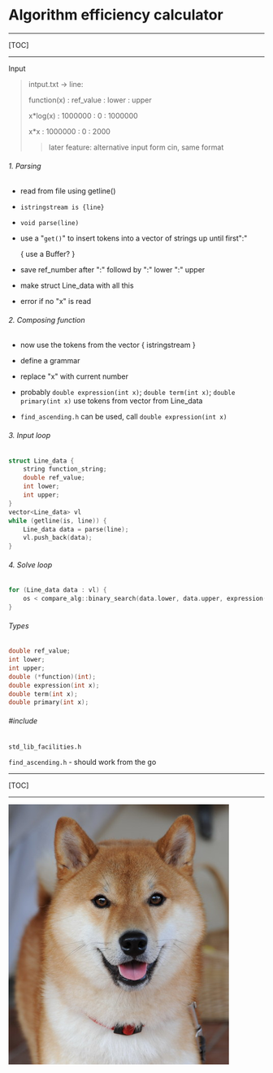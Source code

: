 # Algorithm efficiency calculator



---



[TOC]

---



Input

>intput.txt -> line:
>
>function(x) : ref_value : lower : upper
>
>x*log(x) : 1000000 : 0 : 1000000
>
>x*x : 1000000 : 0 : 2000
>
>> later feature: alternative input form cin, same format 



###### 1. Parsing

- read from file using getline()

- `istringstream is {line}`

- `void parse(line)`

- use a "`get()`" to insert tokens into a vector of strings up until first":"

  { use a Buffer? }

- save ref_number after ":" followd by ":" lower ":" upper

- make struct Line_data with all this

- error if no "x" is read

  

###### 2. Composing function

- now use the tokens from the vector { istringstream }

- define a grammar

- replace "x" with current number

- probably `double expression(int x)`; `double term(int x)`; `double primary(int x)` use tokens from vector from Line_data

- `find_ascending.h` can be used, call `double expression(int x)`

  

###### 3. Input loop

```c++
struct Line_data {
    string function_string;
    double ref_value;
    int lower;
    int upper;
}
vector<Line_data> vl
while (getline(is, line)) {
	Line_data data = parse(line);
    vl.push_back(data);
}
```



###### 4. Solve loop

```c++
for (Line_data data : vl) {
    os < compare_alg::binary_search(data.lower, data.upper, expression(data.ref_value));
}
```



###### Types

```c++
double ref_value;
int lower;
int upper;
double (*function)(int); 
double expression(int x);
double term(int x);
double primary(int x);
```



###### #include

`std_lib_facilities.h`

`find_ascending.h` - should work from the go

---



[TOC]

---

![img](image.jpg)